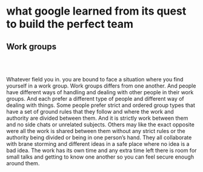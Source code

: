 # what google learned from its quest to build the perfect team 
## Work groups 
<br>




<br>

Whatever field you in. you are bound to face a situation where you find yourself in a work group.
Work groups differs from one another. And people have different ways of handling and dealing with other people in their work groups. And each prefer a different type of people and different way of dealing with things. Some people prefer strict and ordered group types that have a set of ground rules that they follow and where the work and authority are divided between them. And it is strictly work between them and no side chats or unrelated subjects. 
Others may like the exact opposite were all the work is shared between them without any strict rules or the authority being divided or being in one person’s hand. They all collaborate with brane storming and different ideas in a safe place where no idea is a bad idea. The work has its own time and any extra time left there is room for small talks and getting to know one another so you can feel secure enough around them. 
